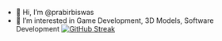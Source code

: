 - 👋 Hi, I’m @prabirbiswas
- 👀 I’m interested in Game Development, 3D Models, Software Development
[![GitHub Streak](https://streak-stats.demolab.com?user=prabirbiswas&theme=onedark_duo)](https://git.io/streak-stats)
